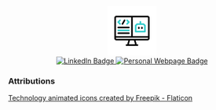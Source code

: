 <!-- ## Hi there 👋 -->

<div id="header" align="center">
  <img src="./assets/coding.gif" width="100"/>
  <div id="badges">
    <a href="www.linkedin.com/in/smehnert">
        <img src="https://img.shields.io/badge/LinkedIn-blue?style=for-the-badge&logo=linkedin&logoColor=white" alt="LinkedIn Badge"/>
    </a>
    <a href="https://s-mehnert.github.io/">
        <img src="https://img.shields.io/badge/my%20webpage-lightgray?style=for-the-badge" alt="Personal Webpage Badge"/>
    </a>
  </div>
</div>

<!--
**s-mehnert/s-mehnert** is a ✨ _special_ ✨ repository because its `README.md` (this file) appears on your GitHub profile.

Here are some ideas to get you started:

- 🔭 I’m currently working on ...
- 🌱 I’m currently learning ...
- 👯 I’m looking to collaborate on ...
- 🤔 I’m looking for help with ...
- 💬 Ask me about ...
- 📫 How to reach me: ...
- 😄 Pronouns: ...
- ⚡ Fun fact: ...
-->


### Attributions

<a href="https://www.flaticon.com/free-animated-icons/technology" title="technology animated icons">Technology animated icons created by Freepik - Flaticon</a>